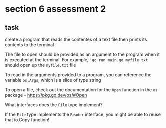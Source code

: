 # section 6 assessment 2

## task

create a program that reads the contentes of a text file then prints its contents to the terminal

The file to open should be provided as an argument to the program when it is executed at the terminal. For example, `'go run main.go myfile.txt` should open up the `myfile.txt` file

To read in the arguments provided to a program, you can reference the variable `os.Args`, which is a slice of type string

To open a file, check out the documentation for the `Open` function in the `os` package - https://pkg.go.dev/os/#Open

What interfaces does the `File` type implement?

If the `File` type implements the `Reader` interface, you might be able to reuse that io.Copy function!
